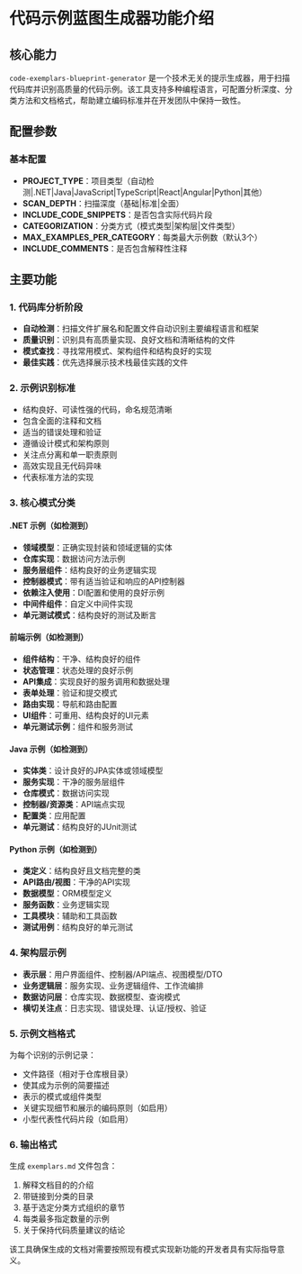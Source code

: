 # 代码示例蓝图生成器功能介绍

## 核心能力
`code-exemplars-blueprint-generator` 是一个技术无关的提示生成器，用于扫描代码库并识别高质量的代码示例。该工具支持多种编程语言，可配置分析深度、分类方法和文档格式，帮助建立编码标准并在开发团队中保持一致性。

## 配置参数

### 基本配置
- **PROJECT_TYPE**：项目类型（自动检测|.NET|Java|JavaScript|TypeScript|React|Angular|Python|其他）
- **SCAN_DEPTH**：扫描深度（基础|标准|全面）
- **INCLUDE_CODE_SNIPPETS**：是否包含实际代码片段
- **CATEGORIZATION**：分类方式（模式类型|架构层|文件类型）
- **MAX_EXAMPLES_PER_CATEGORY**：每类最大示例数（默认3个）
- **INCLUDE_COMMENTS**：是否包含解释性注释

## 主要功能

### 1. 代码库分析阶段
- **自动检测**：扫描文件扩展名和配置文件自动识别主要编程语言和框架
- **质量识别**：识别具有高质量实现、良好文档和清晰结构的文件
- **模式查找**：寻找常用模式、架构组件和结构良好的实现
- **最佳实践**：优先选择展示技术栈最佳实践的文件

### 2. 示例识别标准
- 结构良好、可读性强的代码，命名规范清晰
- 包含全面的注释和文档
- 适当的错误处理和验证
- 遵循设计模式和架构原则
- 关注点分离和单一职责原则
- 高效实现且无代码异味
- 代表标准方法的实现

### 3. 核心模式分类

#### .NET 示例（如检测到）
- **领域模型**：正确实现封装和领域逻辑的实体
- **仓库实现**：数据访问方法示例
- **服务层组件**：结构良好的业务逻辑实现
- **控制器模式**：带有适当验证和响应的API控制器
- **依赖注入使用**：DI配置和使用的良好示例
- **中间件组件**：自定义中间件实现
- **单元测试模式**：结构良好的测试及断言

#### 前端示例（如检测到）
- **组件结构**：干净、结构良好的组件
- **状态管理**：状态处理的良好示例
- **API集成**：实现良好的服务调用和数据处理
- **表单处理**：验证和提交模式
- **路由实现**：导航和路由配置
- **UI组件**：可重用、结构良好的UI元素
- **单元测试示例**：组件和服务测试

#### Java 示例（如检测到）
- **实体类**：设计良好的JPA实体或领域模型
- **服务实现**：干净的服务层组件
- **仓库模式**：数据访问实现
- **控制器/资源类**：API端点实现
- **配置类**：应用配置
- **单元测试**：结构良好的JUnit测试

#### Python 示例（如检测到）
- **类定义**：结构良好且文档完整的类
- **API路由/视图**：干净的API实现
- **数据模型**：ORM模型定义
- **服务函数**：业务逻辑实现
- **工具模块**：辅助和工具函数
- **测试用例**：结构良好的单元测试

### 4. 架构层示例
- **表示层**：用户界面组件、控制器/API端点、视图模型/DTO
- **业务逻辑层**：服务实现、业务逻辑组件、工作流编排
- **数据访问层**：仓库实现、数据模型、查询模式
- **横切关注点**：日志实现、错误处理、认证/授权、验证

### 5. 示例文档格式
为每个识别的示例记录：
- 文件路径（相对于仓库根目录）
- 使其成为示例的简要描述
- 表示的模式或组件类型
- 关键实现细节和展示的编码原则（如启用）
- 小型代表性代码片段（如启用）

### 6. 输出格式
生成 `exemplars.md` 文件包含：
1. 解释文档目的的介绍
2. 带链接到分类的目录
3. 基于选定分类方式组织的章节
4. 每类最多指定数量的示例
5. 关于保持代码质量建议的结论

该工具确保生成的文档对需要按照现有模式实现新功能的开发者具有实际指导意义。
